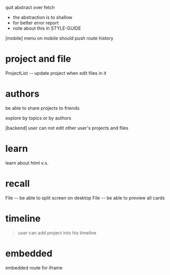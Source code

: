 quit abstract over fetch

- the abstraction is to shallow
- for better error report
- note about this in STYLE-GUIDE

[mobile] menu on mobile should push route history

# project and file

ProjectList -- update project when edit files in it

# authors

be able to share projects to friends

explore by topics or by authors

[backend] user can not edit other user's projects and files

# learn

learn about html <span> v.s. <div>

# recall

File -- be able to split screen on desktop
File -- be able to preview all cards

# timeline

> user can add project into his timeline

# embedded

embedded route for iframe
